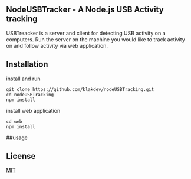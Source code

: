 
## NodeUSBTracker - A Node.js USB Activity tracking
USBTreacker is a server and client for detecting USB activity on a computers.
Run the server on the machine you would like to track activity on and follow activity via web application.

## Installation

install and run 
``` 
git clone https://github.com/klakdev/nodeUSBTracking.git
cd nodeUSBTracking
npm install

``` 
install web application
```
cd web
npm install
```
##usage



## License
[MIT](https://choosealicense.com/licenses/mit/)
